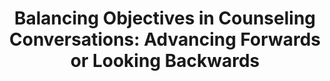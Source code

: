 ---
layout: publication
title: "Balancing Objectives in Counseling Conversations: Advancing Forwards or Looking Backwards"
website: "https://www.cs.cornell.edu/~cristian/Orientation.html"
authors:
  - { id: 'justinez', tag: '' }
  - { id: 'cristiand', tag: '' }
venue: Proceedings of ACL, 2020. To appear.
---